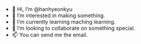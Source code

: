 - 👋 Hi, I’m @hanhyeonkyu
- 👀 I’m interested in making something.
- 🌱 I’m currently learning maching learning.
- 💞️ I’m looking to collaborate on something special.
- 📫 You can send me the email.

<!---
hanhyeonkyu/hanhyeonkyu is a ✨ special ✨ repository because its `README.md` (this file) appears on your GitHub profile.
You can click the Preview link to take a look at your changes.
--->
